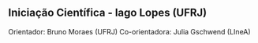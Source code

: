 ## Iniciação Científica - Iago Lopes (UFRJ)

Orientador: Bruno Moraes (UFRJ)
Co-orientadora: Julia Gschwend (LIneA) 
